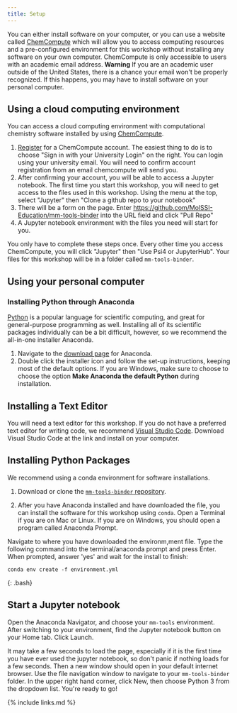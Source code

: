 ```yaml
---
title: Setup
---
```


You can either install software on your computer, or you can use a website called [ChemCompute](https://chemcompute.org/) which will allow you to access computing resources and a pre-configured environment for this workshop without installing any software on your own computer. 
ChemCompute is only accessible to users with an academic email address. **Warning** If you are an academic user outside of the United States, there is a chance your email won't be properly recognized. If this happens, you may have to install software on your personal computer.

## Using a cloud computing environment

You can access a cloud computing environment with computational chemistry software installed by using [ChemCompute](https://chemcompute.org/).

1. [Register](https://chemcompute.org/register/) for a ChemCompute account. The easiest thing to do is to choose "Sign in with your University Login" on the right. You can login using your university email. You will need to confirm account registration from an email chemcompute will send you.
2. After confirming your account, you will be able to access a Jupyter notebook. The first time you start this workshop, you will need to get access to the files used in this workshop. Using the menu at the top, select "Jupyter" then "Clone a github repo to your notebook"
3. There will be a form on the page. Enter https://github.com/MolSSI-Education/mm-tools-binder into the URL field and click "Pull Repo"
4. A Jupyter notebook environment with the files you need will start for you.

You only have to complete these steps once. Every other time you access ChemCompute, you will click "Jupyter" then "Use Psi4 or JupyterHub". Your files for this workshop will be in a folder called `mm-tools-binder`.

## Using your personal computer

### Installing Python through Anaconda
[Python](https://python.org/) is a popular language for scientific computing, and great for general-purpose programming as well. Installing all of its scientific packages individually can be a bit difficult, however, so we recommend the all-in-one installer Anaconda.

1. Navigate to the [download page](https://www.anaconda.com/products/distribution) for Anaconda.
2. Double click the installer icon and follow the set-up instructions, keeping most of the default options. If you are Windows, make sure to choose to choose the option **Make Anaconda the default Python** during installation.

## Installing a Text Editor

You will need a text editor for this workshop. If you do not have a preferred text editor for writing code, we recommend [Visual Studio Code](https://code.visualstudio.com/). Download Visual Studio Code at the link and install on your computer.

## Installing Python Packages
We recommend using a conda environment for software installations. 

1.  Download or clone the [`mm-tools-binder` repository](https://github.com/MolSSI-Education/mm-tools-binder).

2. After you have Anaconda installed and have downloaded the file, you can install the software for this workshop using `conda`. Open a Terminal if you are on Mac or Linux. If you are on Windows, you should open a program called Anaconda Prompt. 

Navigate to where you have downloaded the environm,ment file. Type the following command into the terminal/anaconda prompt and press Enter. When prompted, answer 'yes' and wait for the install to finish:

~~~
conda env create -f environment.yml
~~~
{: .bash}

## Start a Jupyter notebook
Open the Anaconda Navigator, and choose your `mm-tools` environment. After switching to your environment, find the Jupyter notebook button on your Home tab. Click Launch.

It may take a few seconds to load the page, especially if it is the first time you have ever used the jupyter notebook, so don't panic if nothing loads for a few seconds.  Then a new window should open in your default internet browser. Use the file navigation window to navigate to your `mm-tools-binder` folder.  In the upper right hand corner, click New, then choose Python 3 from the dropdown list.  You're ready to go!


{% include links.md %}
